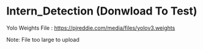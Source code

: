 # Intern_Detection (Donwload To Test) 
Yolo Weights File : https://pjreddie.com/media/files/yolov3.weights

Note: File too large to upload
